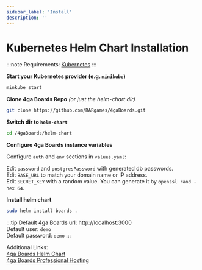 ```yaml
---
sidebar_label: 'Install'
description: ''
---
```


# Kubernetes Helm Chart Installation
:::note
Requirements: [Kubernetes](https://kubernetes.io/docs/setup/)
:::

**Start your Kubernetes provider (e.g. `minikube`)**
```bash
minkube start
```
**Clone 4ga Boards Repo** _(or just the helm-chart dir)_
```bash
git clone https://github.com/RARgames/4gaBoards.git
```
**Switch dir to `helm-chart`**
```bash
cd /4gaBoards/helm-chart
```
**Configure 4ga Boards instance variables**

Configure `auth` and `env` sections in `values.yaml`:

Edit `password` and `postgresPassword` with generated db passwords.\
Edit `BASE_URL` to match your domain name or IP address.\
Edit `SECRET_KEY` with a random value. You can generate it by `openssl rand -hex 64`.

**Install helm chart**
```bash
sudo helm install boards .
```

:::tip
Default 4ga Boards url: http://localhost:3000 \
Default user: `demo`\
Default password: `demo`
:::

Additional Links:\
[4ga Boards Helm Chart](https://github.com/RARgames/4gaBoards/tree/main/helm-chart)\
[4ga Boards Professional Hosting](./4gaboards)
